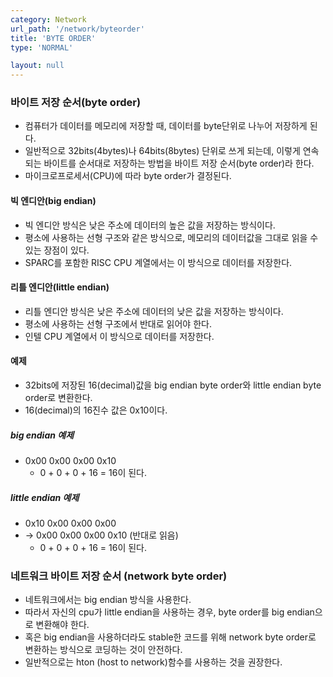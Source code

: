 ```yaml
---
category: Network
url_path: '/network/byteorder'
title: 'BYTE ORDER'
type: 'NORMAL'

layout: null
---
```


### 바이트 저장 순서(byte order)

- 컴퓨터가 데이터를 메모리에 저장할 때, 데이터를 byte단위로 나누어 저장하게 된다.
- 일반적으로 32bits(4bytes)나 64bits(8bytes) 단위로 쓰게 되는데, 이렇게 연속되는 바이트를 순서대로 저장하는 방법을 바이트 저장 순서(byte order)라 한다.
- 마이크로프로세서(CPU)에 따라 byte order가 결정된다.

#### 빅 엔디안(big endian)

- 빅 엔디안 방식은 낮은 주소에 데이터의 높은 값을 저장하는 방식이다.
- 평소에 사용하는 선형 구조와 같은 방식으로, 메모리의 데이터값을 그대로 읽을 수 있는 장점이 있다.
- SPARC를 포함한 RISC CPU 계열에서는 이 방식으로 데이터를 저장한다.

#### 리틀 엔디안(little endian)

- 리틀 엔디안 방식은 낮은 주소에 데이터의 낮은 값을 저장하는 방식이다.
- 평소에 사용하는 선형 구조에서 반대로 읽어야 한다.
- 인텔 CPU 계열에서 이 방식으로 데이터를 저장한다.

#### 예제

- 32bits에 저장된 16(decimal)값을 big endian byte order와 little endian byte order로 변환한다.
- 16(decimal)의 16진수 값은 0x10이다.

##### big endian 예제

- 0x00 0x00 0x00 0x10
  - 0 + 0 + 0 + 16 = 16이 된다.
 
##### little endian 예제

- 0x10 0x00 0x00 0x00
- -> 0x00 0x00 0x00 0x10 (반대로 읽음)
  - 0 + 0 + 0 + 16 = 16이 된다.

### 네트워크 바이트 저장 순서 (network byte order)

- 네트워크에서는 big endian 방식을 사용한다.
- 따라서 자신의 cpu가 little endian을 사용하는 경우, byte order를 big endian으로 변환해야 한다.
- 혹은 big endian을 사용하더라도 stable한 코드를 위해 network byte order로 변환하는 방식으로 코딩하는 것이 안전하다.
- 일반적으로는 hton (host to network)함수를 사용하는 것을 권장한다.
